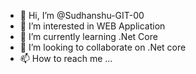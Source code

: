- 👋 Hi, I’m @Sudhanshu-GIT-00
- 👀 I’m interested in WEB Application
- 🌱 I’m currently learning .Net Core
- 💞️ I’m looking to collaborate on .Net core
- 📫 How to reach me ...

<!---
Sudhanshu-GIT-00/Sudhanshu-GIT-00 is a ✨ special ✨ repository because its `README.md` (this file) appears on your GitHub profile.
You can click the Preview link to take a look at your changes.
--->
